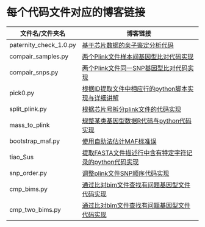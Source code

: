 # 每个代码文件对应的博客链接

| 文件名/文件夹名        | 博客链接                                                     |
| ---------------------- | ------------------------------------------------------------ |
| paternity_check_1.0.py | [基于芯片数据的亲子鉴定分析代码](https://vincere.fun/posts/42752926/) |
| compair_samples.py     | [两个Plink文件样本间基因型比对代码实现](https://vincere.fun/posts/fa9e0b0e/) |
| compair_snps.py        | [两个Plink文件同一SNP基因型比对代码实现](https://vincere.fun/posts/6897c9bb/) |
| pick0.py               | [根据ID提取文件中相应行的python脚本实现与详细讲解](https://vincere.fun/posts/a3902eec/) |
| split_plink.py         | [根据芯片号拆分plink文件的代码实现](https://vincere.fun/posts/506fc784/) |
| mass_to_plink          | [规整某类基因型数据R代码与python代码实现](https://vincere.fun/posts/2c9b1be7/) |
| bootstrap_maf.py       | [使用自助法估计MAF标准误](https://vincere.fun/posts/c3c06dcb/) |
| tiao_Sus               | [提取FASTA文件描述行中含有特定字符记录的python代码实现](https://vincere.fun/posts/a96c56b8/) |
| snp_order.py           | [调整plink文件SNP顺序代码实现](https://vincere.fun/posts/c9697aaa/) |
| cmp_bims.py            | [通过比对bim文件查找有问题基因型文件代码实现](https://vincere.fun/posts/58fe67f5/) |
| cmp_two_bims.py        | [通过比对bim文件查找有问题基因型文件代码实现](https://vincere.fun/posts/58fe67f5/) |

